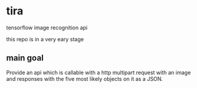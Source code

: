 # tira
tensorflow image recognition api

this repo is in a very eary stage 

## main goal
Provide an api which is callable with a http multipart request with an image and responses with the five most likely objects on it as a JSON.
